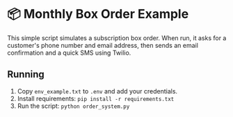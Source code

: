 # 📦 Monthly Box Order Example

This simple script simulates a subscription box order. When run, it asks for a customer's phone number and email address, then sends an email confirmation and a quick SMS using Twilio.

## Running
1. Copy `env_example.txt` to `.env` and add your credentials.
2. Install requirements: `pip install -r requirements.txt`
3. Run the script: `python order_system.py`
